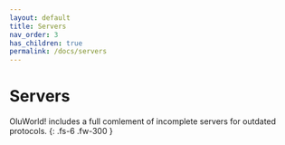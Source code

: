 ```yaml
---
layout: default
title: Servers
nav_order: 3
has_children: true
permalink: /docs/servers
---
```


# Servers

OluWorld! includes a full comlement of incomplete servers for outdated protocols.
{: .fs-6 .fw-300 }
